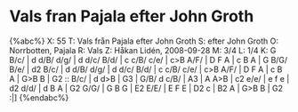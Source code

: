 # Vals fran Pajala efter John Groth

{%abc%}
X: 55
T: Vals från Pajala efter John Groth
S: efter John Groth
O: Norrbotten, Pajala
R: Vals
Z: Håkan Lidén, 2008-09-28
M: 3/4
L: 1/4
K: G
B/c/ | d d/B/ d/g/ | d d/c/ B/d/ | c c/B/ c/e/ | c>B A/F/ | D F A | 
c B A | G B/G/ B/e/ | d2 B/c/ | d d/B/ d/g/ | d d/c/ B/d/ | c c/B/ c/e/ | 
c>B A/F/ | D F A | c B A | G>B B | G2 :: B/c/ | d d>B | G3 | 
G/B/ d c/B/ | A3 | A A>B | c2 e/e/ | e f e | d2 d/d/ | d B A | 
G2 G/G/ | G B G | E2 E/E/ | E F E | D2 c | B2 A | G>B B | G2 :|]
{%endabc%}

